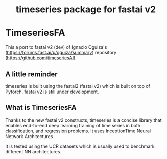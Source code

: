 
<h1 align="center">
<p>timeseries package for fastai v2
</h1>

# TimeseriesFA

This a port to fastai v2 (dev) of Ignacio Oguiza's (https://forums.fast.ai/u/oguiza/summary) repository (https://github.com/timeseriesAI)

## A little reminder
timeseries is built using the fastai2 (fastai v2) which is built on top of Pytorch. fastai v2 is still under development.


## What is TimeseriesFA
Thanks to the new fastai v2 constructs, timeseries is a concise library that enables end-to-end deep learning training of time series in both classification, and regression problems. It uses InceptionTime Neural Network Architectures 

It is tested using the UCR datasets which is usually used to benchmark different NN architectures.
